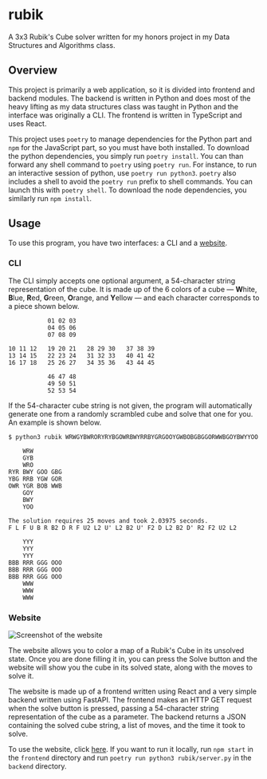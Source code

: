# rubik

A 3x3 Rubik's Cube solver written for my honors project in my Data Structures and Algorithms 
class.

## Overview

This project is primarily a web application, so it is divided into frontend and backend modules. 
The backend is written in Python and does most of the heavy lifting as my data structures 
class was taught in Python and the interface was originally a CLI. The frontend is written in TypeScript and uses React.


This project uses `poetry` to manage dependencies for the Python part and `npm` for the JavaScript
part, so you must have both installed. To download the python dependencies, you simply run 
`poetry install`. You can than forward any shell command to `poetry` using `poetry run`. 
For instance, to run an interactive session of python, use `poetry run python3`. `poetry` also
includes a shell to avoid the `poetry run` prefix to shell commands. You can launch this with 
`poetry shell`. To download the node dependencies, you similarly run `npm install`.

## Usage

To use this program, you have two interfaces: a CLI and a [website](https://rubik.arvind.dev).

### CLI

The CLI simply accepts one optional argument, a 54-character string representation of the cube. 
It is made up of the 6 colors of a cube — **W**hite, **B**lue, **R**ed, **G**reen, **O**range, and 
**Y**ellow — and each character corresponds to a piece shown below.

<!-- TODO: Improve ASCII art of cube -->

```
           01 02 03
           04 05 06
           07 08 09

10 11 12   19 20 21   28 29 30   37 38 39
13 14 15   22 23 24   31 32 33   40 41 42
16 17 18   25 26 27   34 35 36   43 44 45

           46 47 48
           49 50 51
           52 53 54
```

If the 54-character cube string is not given, the program will automatically generate one from 
a randomly scrambled cube and solve that one for you. An example is shown below.

```
$ python3 rubik WRWGYBWRORYRYBGOWRBWYRRBYGRGOOYGWBOBGBGGORWWBGOYBWYYOO

    WRW
    GYB
    WRO
RYR BWY GOO GBG
YBG RRB YGW GOR
OWR YGR BOB WWB
    GOY
    BWY
    YOO

The solution requires 25 moves and took 2.03975 seconds.
F L F U B R B2 D R F U2 L2 U' L2 B2 U' F2 D L2 B2 D' R2 F2 U2 L2

    YYY
    YYY
    YYY
BBB RRR GGG OOO
BBB RRR GGG OOO
BBB RRR GGG OOO
    WWW
    WWW
    WWW
```

<!-- ```python
print()
``` -->

### Website

![Screenshot of the website](website.png)

The website allows you to color a map of a Rubik's Cube in its unsolved state. Once you are done 
filling it in, you can press the Solve button and the website will show you the cube in its solved 
state, along with the moves to solve it.

The website is made up of a frontend written using React and a very simple backend written using 
FastAPI. The frontend makes an HTTP GET request when the solve button is pressed, passing a 
54-character string representation of the cube as a parameter. The backend returns a JSON 
containing the solved cube string, a list of moves, and the time it took to solve.

To use the website, click [here](https://rubik.arvind.dev). If you want to run it locally, 
run `npm start` in the `frontend` directory and run `poetry run python3 rubik/server.py` in the 
`backend` directory.
